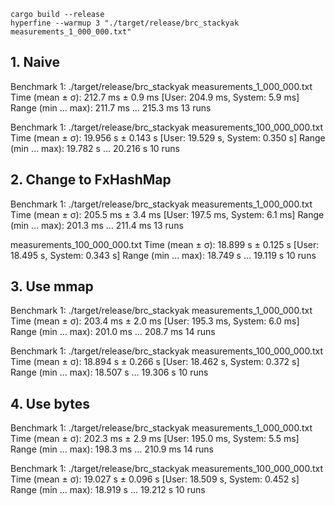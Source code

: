 
```shell
cargo build --release
hyperfine --warmup 3 "./target/release/brc_stackyak measurements_1_000_000.txt"
```

## 1. Naive

Benchmark 1: ./target/release/brc_stackyak measurements_1_000_000.txt
  Time (mean ± σ):     212.7 ms ±   0.9 ms    [User: 204.9 ms, System: 5.9 ms]
  Range (min … max):   211.7 ms … 215.3 ms    13 runs

Benchmark 1: ./target/release/brc_stackyak measurements_100_000_000.txt
    Time (mean ± σ):     19.956 s ±  0.143 s    [User: 19.529 s, System: 0.350 s]
    Range (min … max):   19.782 s … 20.216 s    10 runs

## 2. Change to FxHashMap

Benchmark 1: ./target/release/brc_stackyak measurements_1_000_000.txt
  Time (mean ± σ):     205.5 ms ±   3.4 ms    [User: 197.5 ms, System: 6.1 ms]
  Range (min … max):   201.3 ms … 211.4 ms    13 runs

  measurements_100_000_000.txt
  Time (mean ± σ):     18.899 s ±  0.125 s    [User: 18.495 s, System: 0.343 s]
  Range (min … max):   18.749 s … 19.119 s    10 runs

## 3. Use mmap

Benchmark 1: ./target/release/brc_stackyak measurements_1_000_000.txt
  Time (mean ± σ):     203.4 ms ±   2.0 ms    [User: 195.3 ms, System: 6.0 ms]
  Range (min … max):   201.0 ms … 208.7 ms    14 runs

Benchmark 1: ./target/release/brc_stackyak measurements_100_000_000.txt
  Time (mean ± σ):     18.894 s ±  0.266 s    [User: 18.462 s, System: 0.372 s]
  Range (min … max):   18.507 s … 19.306 s    10 runs

## 4. Use bytes

Benchmark 1: ./target/release/brc_stackyak measurements_1_000_000.txt
  Time (mean ± σ):     202.3 ms ±   2.9 ms    [User: 195.0 ms, System: 5.5 ms]
  Range (min … max):   198.3 ms … 210.9 ms    14 runs

Benchmark 1: ./target/release/brc_stackyak measurements_100_000_000.txt
  Time (mean ± σ):     19.027 s ±  0.096 s    [User: 18.509 s, System: 0.452 s]
  Range (min … max):   18.919 s … 19.212 s    10 runs
